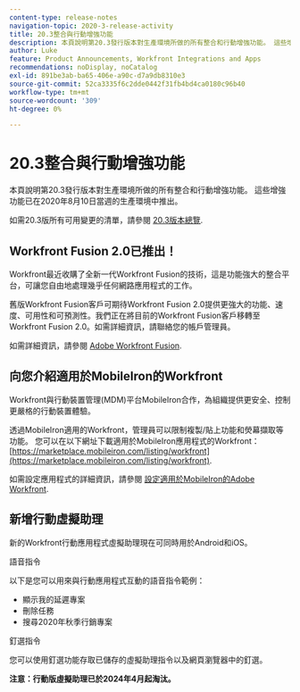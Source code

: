 ```yaml
---
content-type: release-notes
navigation-topic: 2020-3-release-activity
title: 20.3整合與行動增強功能
description: 本頁說明第20.3發行版本對生產環境所做的所有整合和行動增強功能。 這些增強功能已在2020年8月10日當週的生產環境中推出。
author: Luke
feature: Product Announcements, Workfront Integrations and Apps
recommendations: noDisplay, noCatalog
exl-id: 891be3ab-ba65-406e-a90c-d7a9db8310e3
source-git-commit: 52ca3335f6c2dde0442f31fb4bd4ca0180c96b40
workflow-type: tm+mt
source-wordcount: '309'
ht-degree: 0%

---
```


# 20.3整合與行動增強功能

本頁說明第20.3發行版本對生產環境所做的所有整合和行動增強功能。 這些增強功能已在2020年8月10日當週的生產環境中推出。

如需20.3版所有可用變更的清單，請參閱 [20.3版本總覽](../../../product-announcements/product-releases/20.3-release-activity/20-3-release-overview.md).

## Workfront Fusion 2.0已推出！

Workfront最近收購了全新一代Workfront Fusion的技術，這是功能強大的整合平台，可讓您自由地處理幾乎任何網路應用程式的工作。

舊版Workfront Fusion客戶可期待Workfront Fusion 2.0提供更強大的功能、速度、可用性和可預測性。我們正在將目前的Workfront Fusion客戶移轉至Workfront Fusion 2.0。如需詳細資訊，請聯絡您的帳戶管理員。

如需詳細資訊，請參閱 [Adobe Workfront Fusion](../../../workfront-fusion/workfront-fusion-2.md).

## 向您介紹適用於MobileIron的Workfront

Workfront與行動裝置管理(MDM)平台MobileIron合作，為組織提供更安全、控制更嚴格的行動裝置體驗。

透過MobileIron適用的Workfront，管理員可以限制複製/貼上功能和熒幕擷取等功能。 您可以在以下網址下載適用於MobileIron應用程式的Workfront： [https://marketplace.mobileiron.com/listing/workfront](https://marketplace.mobileiron.com/listing/workfront).

如需設定應用程式的詳細資訊，請參閱 [設定適用於MobileIron的Adobe Workfront](../../../workfront-basics/mobile-apps/using-the-workfront-mobile-app/wf-mobileiron-configs.md).

## 新增行動虛擬助理

新的Workfront行動應用程式虛擬助理現在可同時用於Android和iOS。

語音指令

以下是您可以用來與行動應用程式互動的語音指令範例：

* 顯示我的延遲專案
* 刪除任務
* 搜尋2020年秋季行銷專案

釘選指令

您可以使用釘選功能存取已儲存的虛擬助理指令以及網頁瀏覽器中的釘選。

**注意：行動版虛擬助理已於2024年4月起淘汰。**

